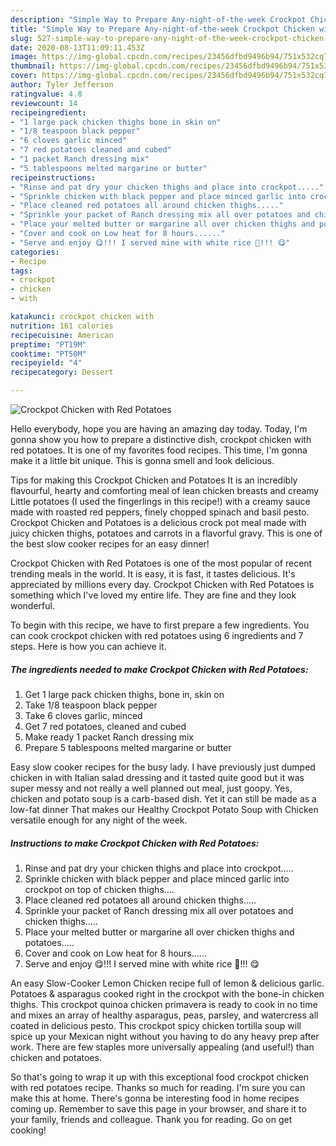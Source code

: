 ```yaml
---
description: "Simple Way to Prepare Any-night-of-the-week Crockpot Chicken with Red Potatoes"
title: "Simple Way to Prepare Any-night-of-the-week Crockpot Chicken with Red Potatoes"
slug: 527-simple-way-to-prepare-any-night-of-the-week-crockpot-chicken-with-red-potatoes
date: 2020-08-13T11:09:11.453Z
image: https://img-global.cpcdn.com/recipes/23456dfbd9496b94/751x532cq70/crockpot-chicken-with-red-potatoes-recipe-main-photo.jpg
thumbnail: https://img-global.cpcdn.com/recipes/23456dfbd9496b94/751x532cq70/crockpot-chicken-with-red-potatoes-recipe-main-photo.jpg
cover: https://img-global.cpcdn.com/recipes/23456dfbd9496b94/751x532cq70/crockpot-chicken-with-red-potatoes-recipe-main-photo.jpg
author: Tyler Jefferson
ratingvalue: 4.8
reviewcount: 14
recipeingredient:
- "1 large pack chicken thighs bone in skin on"
- "1/8 teaspoon black pepper"
- "6 cloves garlic minced"
- "7 red potatoes cleaned and cubed"
- "1 packet Ranch dressing mix"
- "5 tablespoons melted margarine or butter"
recipeinstructions:
- "Rinse and pat dry your chicken thighs and place into crockpot....."
- "Sprinkle chicken with black pepper and place minced garlic into crockpot on top of chicken thighs...."
- "Place cleaned red potatoes all around chicken thighs....."
- "Sprinkle your packet of Ranch dressing mix all over potatoes and chicken thighs....."
- "Place your melted butter or margarine all over chicken thighs and potatoes....."
- "Cover and cook on Low heat for 8 hours......"
- "Serve and enjoy 😋!!! I served mine with white rice 🍚!!! 😋"
categories:
- Recipe
tags:
- crockpot
- chicken
- with

katakunci: crockpot chicken with 
nutrition: 161 calories
recipecuisine: American
preptime: "PT19M"
cooktime: "PT50M"
recipeyield: "4"
recipecategory: Dessert

---
```



![Crockpot Chicken with Red Potatoes](https://img-global.cpcdn.com/recipes/23456dfbd9496b94/751x532cq70/crockpot-chicken-with-red-potatoes-recipe-main-photo.jpg)

Hello everybody, hope you are having an amazing day today. Today, I'm gonna show you how to prepare a distinctive dish, crockpot chicken with red potatoes. It is one of my favorites food recipes. This time, I'm gonna make it a little bit unique. This is gonna smell and look delicious.

Tips for making this Crockpot Chicken and Potatoes It is an incredibly flavourful, hearty and comforting meal of lean chicken breasts and creamy Little potatoes (I used the fingerlings in this recipe!) with a creamy sauce made with roasted red peppers, finely chopped spinach and basil pesto. Crockpot Chicken and Potatoes is a delicious crock pot meal made with juicy chicken thighs, potatoes and carrots in a flavorful gravy. This is one of the best slow cooker recipes for an easy dinner!

Crockpot Chicken with Red Potatoes is one of the most popular of recent trending meals in the world. It is easy, it is fast, it tastes delicious. It's appreciated by millions every day. Crockpot Chicken with Red Potatoes is something which I've loved my entire life. They are fine and they look wonderful.


To begin with this recipe, we have to first prepare a few ingredients. You can cook crockpot chicken with red potatoes using 6 ingredients and 7 steps. Here is how you can achieve it.

<!--inarticleads1-->

##### The ingredients needed to make Crockpot Chicken with Red Potatoes:

1. Get 1 large pack chicken thighs, bone in, skin on
1. Take 1/8 teaspoon black pepper
1. Take 6 cloves garlic, minced
1. Get 7 red potatoes, cleaned and cubed
1. Make ready 1 packet Ranch dressing mix
1. Prepare 5 tablespoons melted margarine or butter


Easy slow cooker recipes for the busy lady. I have previously just dumped chicken in with Italian salad dressing and it tasted quite good but it was super messy and not really a well planned out meal, just goopy. Yes, chicken and potato soup is a carb-based dish. Yet it can still be made as a low-fat dinner That makes our Healthy Crockpot Potato Soup with Chicken versatile enough for any night of the week. 

<!--inarticleads2-->

##### Instructions to make Crockpot Chicken with Red Potatoes:

1. Rinse and pat dry your chicken thighs and place into crockpot.....
1. Sprinkle chicken with black pepper and place minced garlic into crockpot on top of chicken thighs....
1. Place cleaned red potatoes all around chicken thighs.....
1. Sprinkle your packet of Ranch dressing mix all over potatoes and chicken thighs.....
1. Place your melted butter or margarine all over chicken thighs and potatoes.....
1. Cover and cook on Low heat for 8 hours......
1. Serve and enjoy 😋!!! I served mine with white rice 🍚!!! 😋


An easy Slow-Cooker Lemon Chicken recipe full of lemon &amp; delicious garlic. Potatoes &amp; asparagus cooked right in the crockpot with the bone-in chicken thighs. This crockpot quinoa chicken primavera is ready to cook in no time and mixes an array of healthy asparagus, peas, parsley, and watercress all coated in delicious pesto. This crockpot spicy chicken tortilla soup will spice up your Mexican night without you having to do any heavy prep after work. There are few staples more universally appealing (and useful!) than chicken and potatoes. 

So that's going to wrap it up with this exceptional food crockpot chicken with red potatoes recipe. Thanks so much for reading. I'm sure you can make this at home. There's gonna be interesting food in home recipes coming up. Remember to save this page in your browser, and share it to your family, friends and colleague. Thank you for reading. Go on get cooking!
